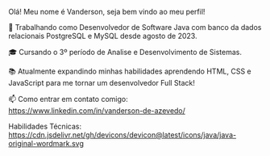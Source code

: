 Olá! Meu nome é Vanderson, seja bem vindo ao meu perfil! 

💼 Trabalhando como Desenvolvedor de Software Java com banco da dados relacionais PostgreSQL e MySQL desde agosto de 2023.

🎓 Cursando o 3º período de Analise e Desenvolvimento de Sistemas.

📚 Atualmente expandindo minhas habilidades aprendendo HTML, CSS e JavaScript para me tornar um desenvolvedor Full Stack!

📫 Como entrar em contato comigo: https://www.linkedin.com/in/vanderson-de-azevedo/

Habilidades Técnicas: 
https://cdn.jsdelivr.net/gh/devicons/devicon@latest/icons/java/java-original-wordmark.svg
          

